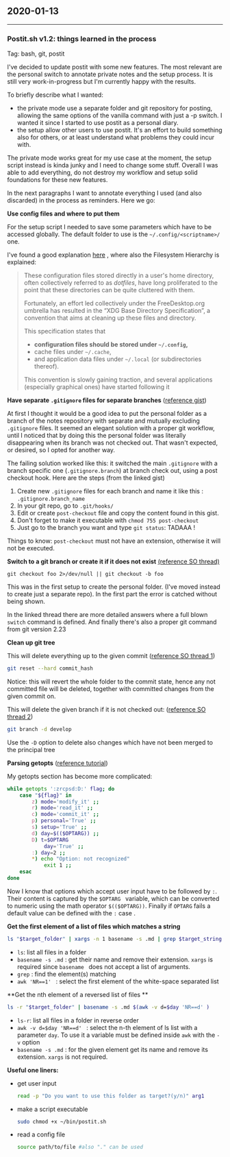 ## 2020-01-13

---
### Postit.sh v1.2: things learned in the process

Tag: bash, git, postit

I've decided to update postit with some new features. The most relevant are the personal switch to annotate private notes and the setup process. It is still very work-in-progress but I'm currently happy with the results. 

To briefly describe what I wanted: 

- the private mode use a separate folder and git repository for posting, allowing the same options of the vanilla command with just a -p switch. I wanted it since I started to use postit as a personal diary.
- the setup allow other users to use postit. It's an effort to build something also for others, or at least understand what problems they could incur with.

The private mode works great for my use case at the moment, the setup script instead is kinda junky and I need to change some stuff. Overall I was able to add everything, do not destroy my workflow and setup solid foundations for these new features. 

In the next paragraphs I want to annotate everything I used (and also discarded) in the process as reminders. Here we go:



**Use config files and where to put them**

For the setup script I needed to save some parameters which have to be accessed globally. The default folder to use is the `~/.config/<scriptname>/` one. 

I've found a good explanation [here](https://debian-handbook.info/browse/stable/sect.filesystem-hierarchy.html) , where also the Filesystem Hierarchy is explained:

> These configuration files stored directly in a user's home directory, often collectively referred to as *dotfiles*, have long proliferated to the point that these directories can be quite cluttered with them. 
>
> Fortunately, an effort led collectively under the FreeDesktop.org umbrella has resulted in the “XDG Base Directory Specification”, a convention that aims at cleaning up these files and directory. 
>
> This specification states that 
>
> - **configuration files should be stored under `~/.config`,** 
> - cache files under `~/.cache`, 
> - and application data files under `~/.local` (or subdirectories thereof). 
>
> This convention is slowly gaining traction, and several applications (especially graphical ones) have started following it



**Have separate `.gitignore` files for separate branches** ([reference gist](https://gist.github.com/wizioo/c89847c7894ede628071))

At first I thought it would be a good idea to put the personal folder as a branch of the notes repository with separate and mutually excluding `.gitignore` files. It seemed an elegant solution with a proper git workflow, until I noticed that by doing this the personal folder was literally disappearing when its branch was not checked out. That wasn't expected, or desired, so I opted for another way. 

The failing solution worked like this: it switched the main `.gitignore` with a branch specific one (`.gitignore.branch`) at branch check out, using a post checkout hook. Here are the steps (from the linked gist)

1. Create new `.gitignore` files for each branch and name it like this : `.gitignore.branch_name`
2. In your git repo, go to `.git/hooks/`
3. Edit or create `post-checkout` file and copy the content found in this gist.
4. Don't forget to make it executable with `chmod 755 post-checkout`
5. Just go to the branch you want and type `git status`: TADAAA !

Things to know: `post-checkout` must not have an extension, otherwise it will not be executed.



**Switch to a git branch or create it if it does not exist** [(reference SO thread)](https://stackoverflow.com/a/35683029/6332373)

```
git checkout foo 2>/dev/null || git checkout -b foo
```

This was in the  first setup to create the personal folder. (I've moved instead to create just a separate repo). In the first part the error is catched without being shown. 

In the linked thread there are more detailed answers where a full blown `switch` command is defined. And finally there's also a proper git command from git version 2.23



**Clean up git tree** 

This will delete everything up to the given commit ([reference SO thread 1](https://stackoverflow.com/a/4114122/6332373))

```bash
git reset --hard commit_hash
```

Notice: this will revert the whole folder to the commit state, hence any not committed file will be deleted, together with committed changes from the given commit on.

This will delete the given branch if it is not checked out: ([reference SO thread 2](https://stackoverflow.com/a/47216130/6332373))

```bash
git branch -d develop
```

Use the `-D` option to delete also changes which have not been merged to the principal tree



**Parsing getopts** ([reference tutorial](https://sookocheff.com/post/bash/parsing-bash-script-arguments-with-shopts/))

My getopts section has become more complicated:

```bash
while getopts ':zrcpsd:D:' flag; do
    case "${flag}" in
        z) mode='modify_it' ;;
        r) mode='read_it' ;;
        c) mode='commit_it' ;;    
        p) personal='True' ;;
        s) setup='True' ;;
        d) day=$(($OPTARG)) ;;        
        D) t=$OPTARG
        	day='True' ;;
        :) day=2 ;;
        *) echo "Option: not recognized"
            exit 1 ;;
    esac
done
```

Now I know that options which accept user input  have to be followed by `:`. Their content is captured by the `$OPTARG ` variable, which can be converted to numeric using the math operator `$(($OPTARG))`.  Finally if `OPTARG` fails a default value can be defined with the `:` case .

**Get the first element of a list of files which matches a string**

```bash
ls "$target_folder" | xargs -n 1 basename -s .md | grep $target_string | awk 'NR==1' 
```
- `ls`: list all files in a folder
- `basename -s .md`  : get their name and remove their extension.  `xargs` is required since `basename ` does not accept a list of arguments.
- `grep` : find the element(s) matching
- `awk 'NR==1' ` : select the first element of the white-space separated list



**Get the nth element of a reversed list of files **

```bash
ls -r "$target_folder" | basename -s .md $(awk -v d=$day 'NR==d' )
```

- `ls-r`: list all files in a folder in reverse order
- `awk -v d=$day 'NR==d' ` :  select the n-th element of ls list with a parameter `day`. To use it a variable must be defined inside `awk` with the `-v` option
- `basename -s .md`  : for the given element  get its name and remove its extension.  `xargs` is not required.



**Useful one liners:**

- get user input

  ```bash
  read -p "Do you want to use this folder as target?(y/n)" arg1
  ```

- make a script executable

  ```bash
  sudo chmod +x ~/bin/postit.sh
  ```

- read a config file

  ```bash
  source path/to/file #also "." can be used
  ```

  


